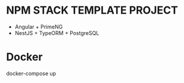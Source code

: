 # NPM STACK TEMPLATE PROJECT

- Angular + PrimeNG
- NestJS + TypeORM + PostgreSQL

# Docker

docker-compose up
